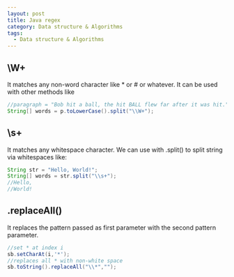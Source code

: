 ```yaml
---
layout: post
title: Java regex
category: Data structure & Algorithms
tags:
  - Data structure & Algorithms
---
```

## \\W+
It matches any non-word character like * or # or whatever. It can be
used with other methods like
```java
//paragraph = "Bob hit a ball, the hit BALL flew far after it was hit."
String[] words = p.toLowerCase().split("\\W+");
```

## \\s+
It matches any whitespace character. We can use with .split() to split
string via whitespaces like:
```java
String str = "Hello, World!";
String[] words = str.split("\\s+");
//Hello,
//World!
```

## .replaceAll()
It replaces the pattern passed as first parameter with the second 
pattern parameter.
```java
//set * at index i
sb.setCharAt(i,'*');
//replaces all * with non-white space
sb.toString().replaceAll("\\*","");
```
